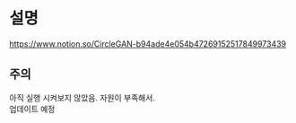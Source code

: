 # 설명
https://www.notion.so/CircleGAN-b94ade4e054b47269152517849973439

## 주의
아직 실행 시켜보지 않았음. 자원이 부족해서.  
업데이트 예정
